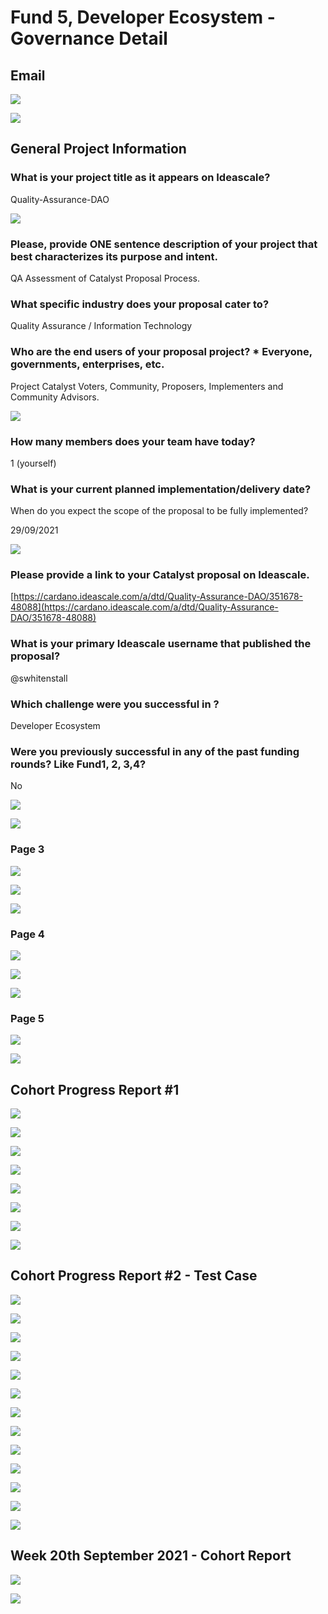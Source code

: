 # Fund 5, Developer Ecosystem - Governance Detail

## Email

![](../.gitbook/assets/2021-08-13.png)

![](../.gitbook/assets/2021-08-13-1-.png)

## General Project Information

### What is your project title as it appears on Ideascale?

Quality-Assurance-DAO

![](../.gitbook/assets/2021-08-13-2-.png)

### Please, provide ONE sentence description of your project that best characterizes its purpose and intent.

QA Assessment of Catalyst Proposal Process.

### What specific industry does your proposal cater to?

Quality Assurance / Information Technology

### Who are the end users of your proposal project? \* Everyone, governments, enterprises, etc.

Project Catalyst Voters, Community, Proposers, Implementers and Community Advisors.

![](../.gitbook/assets/2021-08-13-3-.png)

### How many members does your team have today?

1 \(yourself\)

### What is your current planned implementation/delivery date?

When do you expect the scope of the proposal to be fully implemented?

29/09/2021

![](../.gitbook/assets/2021-08-13-4-.png)

### Please provide a link to your Catalyst proposal on Ideascale.

[https://cardano.ideascale.com/a/dtd/Quality-Assurance-DAO/351678-48088](https://cardano.ideascale.com/a/dtd/Quality-Assurance-DAO/351678-48088)

### What is your primary Ideascale username that published the proposal?

@swhitenstall

### Which challenge were you successful in ?

Developer Ecosystem

### Were you previously successful in any of the past funding rounds? Like Fund1, 2, 3,4?

No

![](../.gitbook/assets/2021-08-13-5-.png)

![](../.gitbook/assets/2021-08-13-6-.png)

### Page 3

![](../.gitbook/assets/2021-08-13-7-.png)

![](../.gitbook/assets/2021-08-13-8-.png)

![](../.gitbook/assets/2021-08-13-9-.png)

### Page 4

![](../.gitbook/assets/2021-08-13-10-%20%281%29%20%281%29.png)

![](../.gitbook/assets/2021-08-13-11-.png)

![](../.gitbook/assets/2021-08-13-12-.png)

### Page 5

![](../.gitbook/assets/2021-08-13-13-.png)

![](../.gitbook/assets/2021-08-13-14-.png)

## Cohort Progress Report \#1

![](../.gitbook/assets/2021-08-27%20%281%29.png)

![](../.gitbook/assets/2021-08-27-1-.png)

![](../.gitbook/assets/2021-08-27-2-.png)

![](../.gitbook/assets/2021-08-27-3-.png)

![](../.gitbook/assets/2021-08-27-4-.png)

![](../.gitbook/assets/2021-08-27-7-.png)

![](../.gitbook/assets/2021-08-27-8-.png)

![](../.gitbook/assets/2021-08-27-9-.png)

## Cohort Progress Report \#2 - Test Case

![](../.gitbook/assets/2021-09-22.png)

![](../.gitbook/assets/2021-09-22-1-.png)

![](../.gitbook/assets/2021-09-22-2-.png)

![](../.gitbook/assets/2021-09-22-3-.png)

![](../.gitbook/assets/2021-09-22-5-.png)

![](../.gitbook/assets/2021-09-22-7-.png)

![](../.gitbook/assets/2021-09-22-8-.png)

![](../.gitbook/assets/2021-09-22-9-.png)

![](../.gitbook/assets/2021-09-22-10-.png)

![](../.gitbook/assets/2021-09-22-11-.png)

![](../.gitbook/assets/2021-09-22-12-.png)

![](../.gitbook/assets/2021-09-22-13-.png)

![](../.gitbook/assets/2021-09-22-14-.png)

## Week 20th September 2021 - Cohort Report

![](../.gitbook/assets/2021-09-28-2-.png)

![](../.gitbook/assets/2021-09-28-3-.png)

